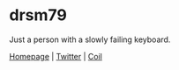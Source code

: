 # drsm79
Just a person with a slowly failing keyboard. 

[Homepage](https://metsonet.co.uk/) | [Twitter](https://twitter.com/drsm79) | [Coil](https://coil.com/u/drsm79)
